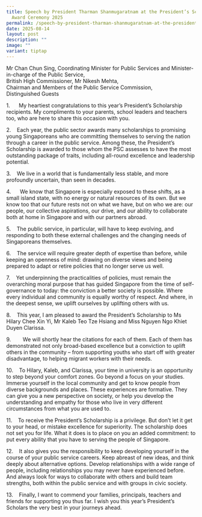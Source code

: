 ```yaml
---
title: Speech by President Tharman Shanmugaratnam at the President’s Scholarship
  Award Ceremony 2025
permalink: /speech-by-president-tharman-shanmugaratnam-at-the-president-s-scholarship-award-ceremony-2025/
date: 2025-08-14
layout: post
description: ""
image: ""
variant: tiptap
---
```

<p>Mr Chan Chun Sing, Coordinating Minister for Public Services and Minister-in-charge
of the Public Service,
<br>British High Commissioner, Mr Nikesh Mehta,
<br>Chairman and Members of the Public Service Commission,
<br>Distinguished Guests</p>
<p>1.&nbsp;&nbsp;&nbsp;&nbsp;&nbsp; My heartiest congratulations to this
year’s President’s Scholarship recipients. My compliments to your parents,
school leaders and teachers too, who are here to share this occasion with
you.</p>
<p>2.&nbsp;&nbsp;&nbsp; Each year, the public sector awards many scholarships
to promising young Singaporeans who are committing themselves to serving
the nation through a career in the public service. Among these, the President’s
Scholarship is awarded to those whom the PSC assesses to have the most
outstanding package of traits, including all-round excellence and leadership
potential.</p>
<p>3.&nbsp;&nbsp;&nbsp; We live in a world that is fundamentally less stable,
and more profoundly uncertain, than seen in decades.&nbsp;</p>
<p>4.&nbsp;&nbsp;&nbsp;&nbsp;&nbsp; We know that Singapore is especially
exposed to these shifts, as a small island state, with no energy or natural
resources of its own. But we know too that our future rests not on what
we have, but on who we are: our people, our collective aspirations, our
drive, and our ability to collaborate both at home in Singapore and with
our partners abroad.</p>
<p>5.&nbsp;&nbsp;&nbsp; The public service, in particular, will have to keep
evolving, and responding to both these external challenges and the changing
needs of Singaporeans themselves.</p>
<p>6.&nbsp;&nbsp;&nbsp; The service will require greater depth of expertise
than before, while keeping an openness of mind: drawing on diverse views
and being prepared to adapt or retire policies that no longer serve us
well.</p>
<p>7.&nbsp;&nbsp;&nbsp; Yet underpinning the practicalities of policies,
must remain the overarching moral purpose that has guided Singapore from
the time of self-governance to today: the conviction a better society is
possible. Where every individual and community is equally worthy of respect.
And where, in the deepest sense, we uplift ourselves by uplifting others
with us.</p>
<p>8.&nbsp;&nbsp;&nbsp; This year, I am pleased to award the President’s
Scholarship to Ms Hilary Chee Xin Yi, Mr Kaleb Teo Tze Hsiang and Miss
Nguyen Ngo Khiet Duyen Clarissa.&nbsp;&nbsp; &nbsp;</p>
<p>9.&nbsp;&nbsp;&nbsp;&nbsp;&nbsp;&nbsp;&nbsp; We will shortly hear the
citations for each of them. Each of them has demonstrated not only broad-based
excellence but a conviction to uplift others in the community – from supporting
youths who start off with greater disadvantage, to helping migrant workers
with their needs.&nbsp;&nbsp; &nbsp;</p>
<p>10.&nbsp;&nbsp;&nbsp; To Hilary, Kaleb, and Clarissa, your time in university
is an opportunity to step beyond your comfort zones. Go beyond a focus
on your studies. Immerse yourself in the local community and get to know
people from diverse backgrounds and places. These experiences are formative.
They can give you a new perspective on society, or help you develop the
understanding and empathy for those who live in very different circumstances
from what you are used to.</p>
<p>11.&nbsp;&nbsp;&nbsp; To receive the President’s Scholarship is a privilege.
But don’t let it get to your head, or mistake excellence for superiority.
The scholarship does not set you for life. What it does is to place on
you an added commitment: to put every ability that you have to serving
the people of Singapore.</p>
<p>12.&nbsp;&nbsp;&nbsp; It also gives you the responsibility to keep developing
yourself in the course of your public service careers. Keep abreast of
new ideas, and think deeply about alternative options. Develop relationships
with a wide range of people, including relationships you may never have
experienced before. And always look for ways to collaborate with others
and build team strengths, both within the public service and with groups
in civic society.&nbsp;</p>
<p>13.&nbsp;&nbsp;&nbsp; Finally, I want to commend your families, principals,
teachers and friends for supporting you thus far. I wish you this year’s
President’s Scholars the very best in your journeys ahead.</p>